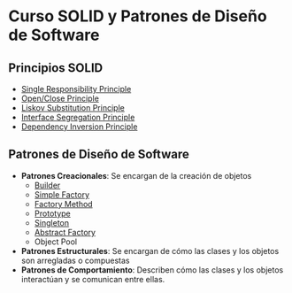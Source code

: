 # Curso SOLID y Patrones de Diseño de Software

## Principios SOLID

  - [Single Responsibility Principle](https://github.com/noctaelux/curso-solid/tree/main/design_principles%20-%20SRP%20-%20hands%20on%20begin)
  - [Open/Close Principle](https://github.com/noctaelux/curso-solid/tree/main/design_principles%20-%20OC%20-%20begin)
  - [Liskov Substitution Principle](https://github.com/noctaelux/curso-solid/tree/main/design_principles%20-%20liskov%20-%20begin)
  - [Interface Segregation Principle](https://github.com/noctaelux/curso-solid/tree/main/design_principles%20-%20interface%20Segregation%20-%20begin)
  - [Dependency Inversion Principle](https://github.com/noctaelux/curso-solid/tree/main/design_principles%20-%20dependency%20inv%20-%20begin)

## Patrones de Diseño de Software

  - **Patrones Creacionales**: Se encargan de la creación de objetos
    - [Builder](https://github.com/noctaelux/curso-solid/tree/main/design-patterns/builder-pattern)
    - [Simple Factory](https://github.com/noctaelux/curso-solid/tree/main/design-patterns/simple-factory)
    - [Factory Method](https://github.com/noctaelux/curso-solid/tree/main/design-patterns/factory-method-pattern)
    - [Prototype](https://github.com/noctaelux/curso-solid/tree/main/design-patterns/prototype-pattern)
    - [Singleton](https://github.com/noctaelux/curso-solid/tree/main/design-patterns/singleton-pattern)
    - [Abstract Factory](https://github.com/noctaelux/curso-solid/tree/main/design-patterns/abstract-factory-pattern)
    - Object Pool
  - **Patrones Estructurales**: Se encargan de cómo las clases y los objetos son arregladas o compuestas
  - **Patrones de Comportamiento**: Describen cómo las clases y los objetos interactúan y se comunican entre ellas.

